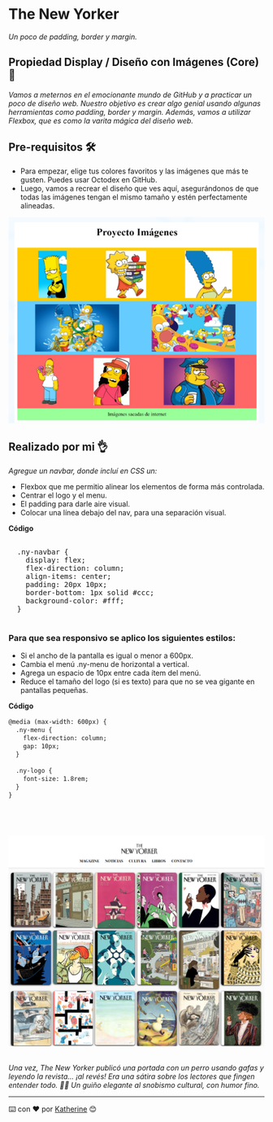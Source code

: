 # The New Yorker 

_Un poco de padding, border y margin._

## Propiedad Display / Diseño con Imágenes (Core) 🚀

_Vamos a meternos en el emocionante mundo de GitHub y a practicar un poco de diseño web. Nuestro objetivo es crear algo genial usando algunas herramientas como padding, border y margin. Además, vamos a utilizar Flexbox, que es como la varita mágica del diseño web._

## Pre-requisitos 🛠️

- Para empezar, elige tus colores favoritos y las imágenes que más te gusten. Puedes usar Octodex en GitHub.
- Luego, vamos a recrear el diseño que ves aquí, asegurándonos de que todas las imágenes tengan el mismo tamaño y estén perfectamente alineadas.

![Vista previa del ejercicio](assets/img/ejercicio.png)

## Realizado por mi 👌

_Agregue un navbar, donde incluí en CSS un:_
- Flexbox que me permitio alinear los elementos de forma más controlada.
- Centrar el logo y el menu.
- El padding para darle aire visual.
- Colocar una línea debajo del nav, para una separación visual.

**Código**  
<pre> 
  .ny-navbar {
    display: flex;
    flex-direction: column;
    align-items: center;
    padding: 20px 10px;
    border-bottom: 1px solid #ccc;
    background-color: #fff;
  }
  </pre>

### Para que sea responsivo se aplico los siguientes estilos:
- Si el ancho de la pantalla es igual o menor a 600px.
- Cambia el menú .ny-menu de horizontal a vertical.
- Agrega un espacio de 10px entre cada ítem del menú.
- Reduce el tamaño del logo (si es texto) para que no se vea gigante en pantallas pequeñas.

**Código**
```
@media (max-width: 600px) {
  .ny-menu {
    flex-direction: column;
    gap: 10px;
  }

  .ny-logo {
    font-size: 1.8rem;
  }
}
```
##  


![Vista previa del ejercicio](assets/img/realizado_por_kate.png)
️

_Una vez, The New Yorker publicó una portada con un perro usando gafas y leyendo la revista... ¡al revés! Era una sátira sobre los lectores que fingen entender todo. 🐶📖 Un guiño elegante al snobismo cultural, con humor fino._

---
⌨️ con ❤️ por [Katherine](https://github.com/mckateturry) 😊
